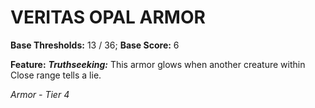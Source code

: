 # VERITAS OPAL ARMOR

**Base Thresholds:** 13 / 36; **Base Score:** 6

**Feature:** ***Truthseeking:*** This armor glows when another creature within Close range tells a lie.

*Armor - Tier 4*